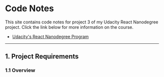 <!-- markdownlint-disable MD022 MD024 MD032 MD033 -->
# Code Notes

This site contains code notes for project 3 of my Udacity React Nanodegree project. Click the link below for more information on the course.
- [Udacity's React Nanodegree Program](https://www.udacity.com/course/react-nanodegree--nd019)

<!-- [![wyr77](assets/images/wyr77-small.jpg)](../assets/images/wyr77.jpg)<br>
<span class="center bold">Mobile Flashcards</span> -->

---

## 1. Project Requirements
### 1.1 Overview